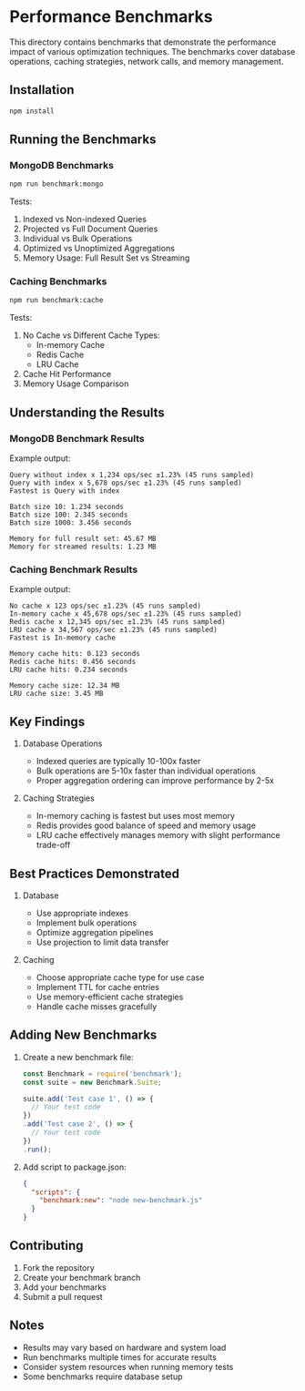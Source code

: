 # Performance Benchmarks

This directory contains benchmarks that demonstrate the performance impact of various optimization techniques. The benchmarks cover database operations, caching strategies, network calls, and memory management.



## Installation

```bash
npm install
```

## Running the Benchmarks

### MongoDB Benchmarks
```bash
npm run benchmark:mongo
```

Tests:
1. Indexed vs Non-indexed Queries
2. Projected vs Full Document Queries
3. Individual vs Bulk Operations
4. Optimized vs Unoptimized Aggregations
5. Memory Usage: Full Result Set vs Streaming

### Caching Benchmarks
```bash
npm run benchmark:cache
```

Tests:
1. No Cache vs Different Cache Types:
   - In-memory Cache
   - Redis Cache
   - LRU Cache
2. Cache Hit Performance
3. Memory Usage Comparison

## Understanding the Results

### MongoDB Benchmark Results

Example output:
```
Query without index x 1,234 ops/sec ±1.23% (45 runs sampled)
Query with index x 5,678 ops/sec ±1.23% (45 runs sampled)
Fastest is Query with index

Batch size 10: 1.234 seconds
Batch size 100: 2.345 seconds
Batch size 1000: 3.456 seconds

Memory for full result set: 45.67 MB
Memory for streamed results: 1.23 MB
```

### Caching Benchmark Results

Example output:
```
No cache x 123 ops/sec ±1.23% (45 runs sampled)
In-memory cache x 45,678 ops/sec ±1.23% (45 runs sampled)
Redis cache x 12,345 ops/sec ±1.23% (45 runs sampled)
LRU cache x 34,567 ops/sec ±1.23% (45 runs sampled)
Fastest is In-memory cache

Memory cache hits: 0.123 seconds
Redis cache hits: 0.456 seconds
LRU cache hits: 0.234 seconds

Memory cache size: 12.34 MB
LRU cache size: 3.45 MB
```

## Key Findings

1. Database Operations
   - Indexed queries are typically 10-100x faster
   - Bulk operations are 5-10x faster than individual operations
   - Proper aggregation ordering can improve performance by 2-5x

2. Caching Strategies
   - In-memory caching is fastest but uses most memory
   - Redis provides good balance of speed and memory usage
   - LRU cache effectively manages memory with slight performance trade-off

## Best Practices Demonstrated

1. Database
   - Use appropriate indexes
   - Implement bulk operations
   - Optimize aggregation pipelines
   - Use projection to limit data transfer

2. Caching
   - Choose appropriate cache type for use case
   - Implement TTL for cache entries
   - Use memory-efficient cache strategies
   - Handle cache misses gracefully

## Adding New Benchmarks

1. Create a new benchmark file:
   ```javascript
   const Benchmark = require('benchmark');
   const suite = new Benchmark.Suite;
   
   suite.add('Test case 1', () => {
     // Your test code
   })
   .add('Test case 2', () => {
     // Your test code
   })
   .run();
   ```

2. Add script to package.json:
   ```json
   {
     "scripts": {
       "benchmark:new": "node new-benchmark.js"
     }
   }
   ```

## Contributing

1. Fork the repository
2. Create your benchmark branch
3. Add your benchmarks
4. Submit a pull request

## Notes

- Results may vary based on hardware and system load
- Run benchmarks multiple times for accurate results
- Consider system resources when running memory tests
- Some benchmarks require database setup 
